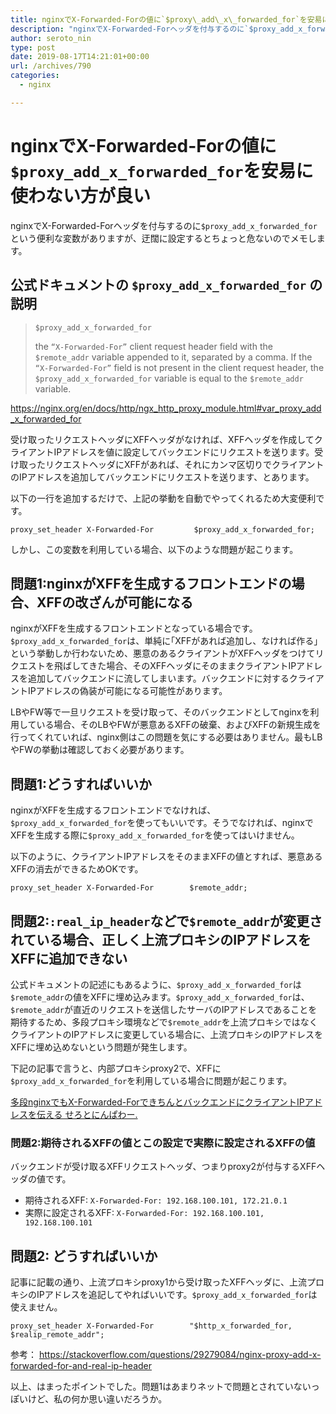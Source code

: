 ```yaml
---
title: nginxでX-Forwarded-Forの値に`$proxy\_add\_x\_forwarded_for`を安易に使わない方が良い
description: "nginxでX-Forwarded-Forヘッダを付与するのに`$proxy_add_x_forwarded_for`という便利な変数がありますが、迂闊に設定するとちょっと危ないのでメモします。"
author: seroto_nin
type: post
date: 2019-08-17T14:21:01+00:00
url: /archives/790
categories:
  - nginx

---
```

# nginxでX-Forwarded-Forの値に`$proxy_add_x_forwarded_for`を安易に使わない方が良い

nginxでX-Forwarded-Forヘッダを付与するのに`$proxy_add_x_forwarded_for`という便利な変数がありますが、迂闊に設定するとちょっと危ないのでメモします。

<!--more-->

## 公式ドキュメントの `$proxy_add_x_forwarded_for` の説明

> `$proxy_add_x_forwarded_for`
>
> the `“X-Forwarded-For”` client request header field with the `$remote_addr` variable appended to it, separated by a comma. If the `“X-Forwarded-For”` field is not present in the client request header, the `$proxy_add_x_forwarded_for` variable is equal to the `$remote_addr` variable.

<https://nginx.org/en/docs/http/ngx_http_proxy_module.html#var_proxy_add_x_forwarded_for>

受け取ったリクエストヘッダにXFFヘッダがなければ、XFFヘッダを作成してクライアントIPアドレスを値に設定してバックエンドにリクエストを送ります。受け取ったリクエストヘッダにXFFがあれば、それにカンマ区切りでクライアントのIPアドレスを追加してバックエンドにリクエストを送ります、とあります。

以下の一行を追加するだけで、上記の挙動を自動でやってくれるため大変便利です。

`proxy_set_header X-Forwarded-For         $proxy_add_x_forwarded_for;`

しかし、この変数を利用している場合、以下のような問題が起こります。

## 問題1:nginxがXFFを生成するフロントエンドの場合、XFFの改ざんが可能になる

nginxがXFFを生成するフロントエンドとなっている場合です。 `$proxy_add_x_forwarded_for`は、単純に｢XFFがあれば追加し、なければ作る｣という挙動しか行わないため、悪意のあるクライアントがXFFヘッダをつけてリクエストを飛ばしてきた場合、そのXFFヘッダにそのままクライアントIPアドレスを追加してバックエンドに流してしまいます。バックエンドに対するクライアントIPアドレスの偽装が可能になる可能性があります。

LBやFW等で一旦リクエストを受け取って、そのバックエンドとしてnginxを利用している場合、そのLBやFWが悪意あるXFFの破棄、およびXFFの新規生成を行ってくれていれば、nginx側はこの問題を気にする必要はありません。最もLBやFWの挙動は確認しておく必要があります。

## 問題1:どうすればいいか

nginxがXFFを生成するフロントエンドでなければ、`$proxy_add_x_forwarded_for`を使ってもいいです。そうでなければ、nginxでXFFを生成する際に`$proxy_add_x_forwarded_for`を使ってはいけません。

以下のように、クライアントIPアドレスをそのままXFFの値とすれば、悪意あるXFFの消去ができるためOKです。

`proxy_set_header X-Forwarded-For        $remote_addr;`

## 問題2:`:real_ip_header`などで`$remote_addr`が変更されている場合、正しく上流プロキシのIPアドレスをXFFに追加できない

公式ドキュメントの記述にもあるように、`$proxy_add_x_forwarded_for`は`$remote_addr`の値をXFFに埋め込みます。`$proxy_add_x_forwarded_for`は、`$remote_addr`が直近のリクエストを送信したサーバのIPアドレスであることを期待するため、多段プロキシ環境などで`$remote_addr`を上流プロキシではなくクライアントのIPアドレスに変更している場合に、上流プロキシのIPアドレスをXFFに埋め込めないという問題が発生します。

下記の記事で言うと、内部プロキシproxy2で、XFFに`$proxy_add_x_forwarded_for`を利用している場合に問題が起こります。

[多段nginxでもX-Forwarded-ForできちんとバックエンドにクライアントIPアドレスを伝える せろとにんぱわー.](https://www.serotoninpower.club/archives/780)

### 問題2:期待されるXFFの値とこの設定で実際に設定されるXFFの値

バックエンドが受け取るXFFリクエストヘッダ、つまりproxy2が付与するXFFヘッダの値です。

* 期待されるXFF: `X-Forwarded-For: 192.168.100.101, 172.21.0.1`
* 実際に設定されるXFF: `X-Forwarded-For: 192.168.100.101, 192.168.100.101`

## 問題2: どうすればいいか

記事に記載の通り、上流プロキシproxy1から受け取ったXFFヘッダに、上流プロキシのIPアドレスを追記してやればいいです。`$proxy_add_x_forwarded_for`は使えません。

`proxy_set_header X-Forwarded-For        "$http_x_forwarded_for, $realip_remote_addr";`

参考： <https://stackoverflow.com/questions/29279084/nginx-proxy-add-x-forwarded-for-and-real-ip-header>

以上、はまったポイントでした。問題1はあまりネットで問題とされていないっぽいけど、私の何か思い違いだろうか。
